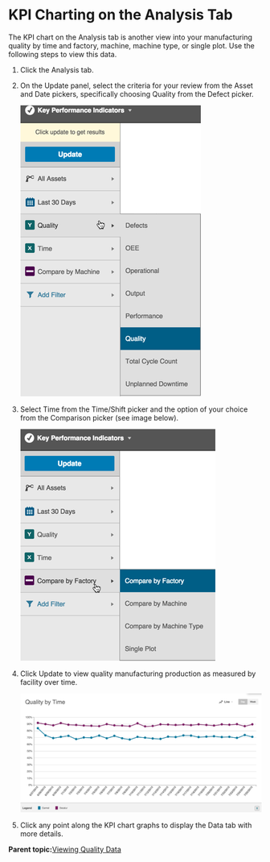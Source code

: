 # KPI Charting on the Analysis Tab

The KPI chart on the Analysis tab is another view into your manufacturing quality by time and factory, machine, machine type, or single plot. Use the following steps to view this data.

1.  Click the Analysis tab.
2.  On the Update panel, select the criteria for your review from the Asset and Date pickers, specifically choosing Quality from the Defect picker.

    ![](analysisTabKpi.png)

3.  Select Time from the Time/Shift picker and the option of your choice from the Comparison picker \(see image below\).

    ![](analysisKpiCompare.png)

4.  Click Update to view quality manufacturing production as measured by facility over time.

    ![](analysisTabChart.png)

5.  Click any point along the KPI chart graphs to display the Data tab with more details.

**Parent topic:**[Viewing Quality Data](viewingQualityData.md)

